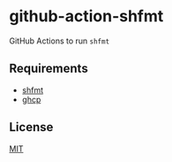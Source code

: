# github-action-shfmt

GitHub Actions to run `shfmt`

## Requirements

* [shfmt](https://github.com/mvdan/sh)
* [ghcp](https://github.com/int128/ghcp)

## License

[MIT](LICENSE)
